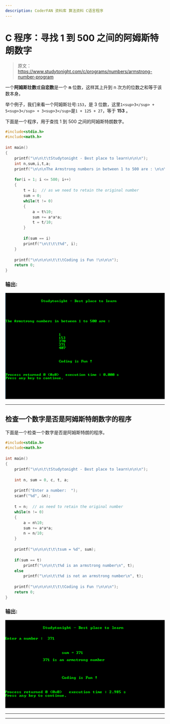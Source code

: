 ```yaml
---
description: CoderFAN 资料库 算法资料 C语言程序
---
```


# C 程序：寻找 1 到 500 之间的阿姆斯特朗数字

> 原文：<https://www.studytonight.com/c/programs/numbers/armstrong-number-program>

一个**阿姆斯壮数**或**自恋数**是一个 **n** 位数，这样其上升到 n 次方的位数之和等于该数本身。

举个例子，我们来看一个阿姆斯壮号:`153`，是 3 位数，这里`1<sup>3</sup> + 5<sup>3</sup> + 3<sup>3</sup>`是`1 + 125 + 27`，等于 **153** 。

下面是一个程序，用于查找 1 到 500 之间的阿姆斯特朗数字。

```cpp
#include<stdio.h>
#include<math.h>

int main()
{
    printf("\n\n\t\tStudytonight - Best place to learn\n\n\n");
    int n,sum,i,t,a;
    printf("\n\n\nThe Armstrong numbers in between 1 to 500 are : \n\n\n");

    for(i = 1; i <= 500; i++)
    {
        t = i;  // as we need to retain the original number
        sum = 0;
        while(t != 0)
        {
            a = t%10;
            sum += a*a*a;
            t = t/10;
        }

        if(sum == i)
        printf("\n\t\t\t%d", i);
    }

    printf("\n\n\n\n\t\t\tCoding is Fun !\n\n\n");
    return 0;
}
```

### 输出:

![program to print armstrong number between 1 to 500](img/5afe32e48101026114afa52bd5538d9f.png)

* * *

## 检查一个数字是否是阿姆斯特朗数字的程序

下面是一个检查一个数字是否是阿姆斯特朗的程序。

```cpp
#include<stdio.h>
#include<math.h>

int main()
{
    printf("\n\n\t\tStudytonight - Best place to learn\n\n\n");

    int n, sum = 0, c, t, a;

    printf("Enter a number:  ");
    scanf("%d", &n);

    t = n;  // as need to retain the original number
    while(n != 0)
    {
        a = n%10;
        sum += a*a*a;
        n = n/10;
    }

    printf("\n\n\n\t\t\tsum = %d", sum);

    if(sum == t)
        printf("\n\n\t\t%d is an armstrong number\n", t);
    else
        printf("\n\n\t\t%d is not an armstrong number\n", t);

    printf("\n\n\n\n\t\t\tCoding is Fun !\n\n\n");
    return 0;
}
```

### 输出:

![program to Check if a number is Armstrong Number](img/018390db08fb9c6e6c537d570cc12807.png)

* * *

* * *